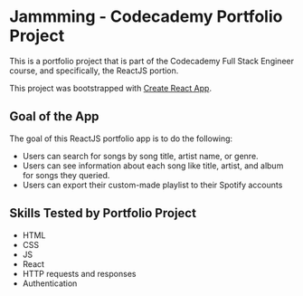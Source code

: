 # Jammming - Codecademy Portfolio Project

This is a portfolio project that is part of the Codecademy Full Stack Engineer course, and specifically, the ReactJS portion.

This project was bootstrapped with [Create React App](https://github.com/facebook/create-react-app).

## Goal of the App

The goal of this ReactJS portfolio app is to do the following:

* Users can search for songs by song title, artist name, or genre.
* Users can see information about each song like title, artist, and album for songs they queried.
* Users can export their custom-made playlist to their Spotify accounts

## Skills Tested by Portfolio Project

* HTML
* CSS
* JS
* React
* HTTP requests and responses
* Authentication